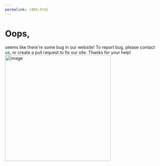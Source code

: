 ```yaml
---
permalink: /404.html
---
```

# Oops,
seems like there're some bug in our website!
To report bug, please contact us, or create a pull request to fix our site.
Thanks for your help!
<img width="348" alt="image" src="https://user-images.githubusercontent.com/99801904/171315135-663d9bad-f381-4f15-8946-c27f097af371.png">
